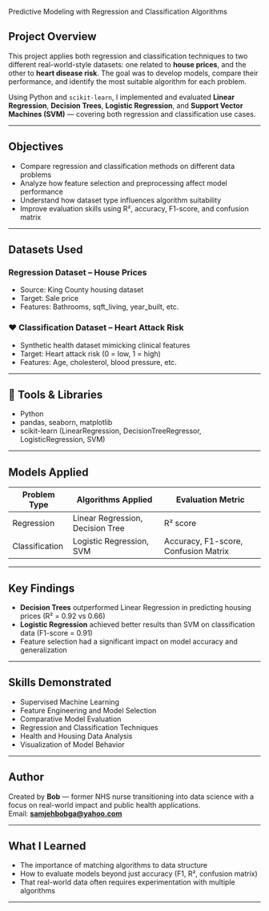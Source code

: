 Predictive Modeling with Regression and Classification Algorithms

##  Project Overview

This project applies both regression and classification techniques to two different real-world-style datasets: one related to **house prices**, and the other to **heart disease risk**. The goal was to develop models, compare their performance, and identify the most suitable algorithm for each problem.

Using Python and `scikit-learn`, I implemented and evaluated **Linear Regression**, **Decision Trees**, **Logistic Regression**, and **Support Vector Machines (SVM)** — covering both regression and classification use cases.

---

##  Objectives

- Compare regression and classification methods on different data problems  
- Analyze how feature selection and preprocessing affect model performance  
- Understand how dataset type influences algorithm suitability  
- Improve evaluation skills using R², accuracy, F1-score, and confusion matrix

---

##  Datasets Used

###  **Regression Dataset – House Prices**
- Source: King County housing dataset
- Target: Sale price
- Features: Bathrooms, sqft_living, year_built, etc.

### ❤ **Classification Dataset – Heart Attack Risk**
- Synthetic health dataset mimicking clinical features
- Target: Heart attack risk (0 = low, 1 = high)
- Features: Age, cholesterol, blood pressure, etc.

---

## 🔧 Tools & Libraries

- Python  
- pandas, seaborn, matplotlib  
- scikit-learn (LinearRegression, DecisionTreeRegressor, LogisticRegression, SVM)

---

##  Models Applied

| Problem Type | Algorithms Applied                  | Evaluation Metric           |
|--------------|--------------------------------------|-----------------------------|
| Regression   | Linear Regression, Decision Tree     | R² score                    |
| Classification | Logistic Regression, SVM           | Accuracy, F1-score, Confusion Matrix |

---

##  Key Findings

- **Decision Trees** outperformed Linear Regression in predicting housing prices (R² = 0.92 vs 0.66)
- **Logistic Regression** achieved better results than SVM on classification data (F1-score = 0.91)
- Feature selection had a significant impact on model accuracy and generalization

---

##  Skills Demonstrated

- Supervised Machine Learning  
- Feature Engineering and Model Selection  
- Comparative Model Evaluation  
- Regression and Classification Techniques  
- Health and Housing Data Analysis  
- Visualization of Model Behavior

---

##  Author

Created by **Bob** — former NHS nurse transitioning into data science with a focus on real-world impact and public health applications.  
 Email: **samjehbobga@yahoo.com**

---

##  What I Learned

- The importance of matching algorithms to data structure  
- How to evaluate models beyond just accuracy (F1, R², confusion matrix)  
- That real-world data often requires experimentation with multiple algorithms

---
